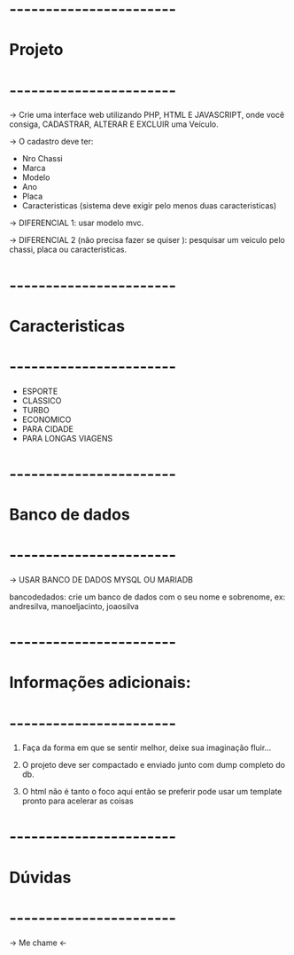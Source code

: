 # ----------------------- #
#       Projeto	          #
# ----------------------- #

-> Crie uma interface web utilizando PHP, HTML E JAVASCRIPT, onde você consiga, CADASTRAR, ALTERAR E EXCLUIR uma Veículo.

-> O cadastro deve ter:

* Nro Chassi
* Marca
* Modelo
* Ano
* Placa
* Caracteristicas (sistema deve exigir pelo menos duas caracteristicas)


-> DIFERENCIAL 1: usar modelo mvc.

-> DIFERENCIAL 2 (não precisa fazer se quiser ): pesquisar um veiculo pelo chassi, placa ou caracteristicas.


# ----------------------- #
#    Caracteristicas	  #
# ----------------------- #

* ESPORTE
* CLASSICO
* TURBO
* ECONOMICO
* PARA CIDADE
* PARA LONGAS VIAGENS	


# ----------------------- #
#     Banco de dados      #
# ----------------------- #

-> USAR BANCO DE DADOS MYSQL OU MARIADB

bancodedados: crie um banco de dados com o seu nome e sobrenome, ex: andresilva, manoeljacinto, joaosilva


# ----------------------- #
# Informações adicionais: #
# ----------------------- #


1) Faça da forma em que se sentir melhor, deixe sua imaginação fluir...

2) O projeto deve ser compactado e enviado junto com dump completo do db.

3) O html não é tanto o foco aqui então se preferir pode usar um template pronto para acelerar as coisas


# ----------------------- #
#         Dúvidas         #
# ----------------------- #

-> Me chame <-
